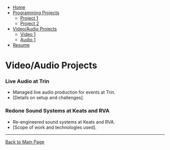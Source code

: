 <link rel="stylesheet" type="text/css" href="assets/styles.css">

<nav>
  <ul>
    <li><a href="index.html">Home</a></li>
    <li>
      <a href="programming.html">Programming Projects</a>
      <ul>
        <li><a href="project1.html">Project 1</a></li>
        <li><a href="project2.html">Project 2</a></li>
        <!-- Add more projects as needed -->
      </ul>
    </li>
    <li>
      <a href="audio-video.html">Video/Audio Projects</a>
      <ul>
        <li><a href="video1.html">Video 1</a></li>
        <li><a href="audio1.html">Audio 1</a></li>
        <!-- Add more projects as needed -->
      </ul>
    </li>
    <li><a href="resume.html">Resume</a></li>
  </ul>
</nav>



# Video/Audio Projects


### Live Audio at Trin
- Managed live audio production for events at Trin.
- [Details on setup and challenges].

### Redone Sound Systems at Keats and RVA
- Re-engineered sound systems at Keats and RVA.
- [Scope of work and technologies used].

---
[Back to Main Page](index.md)

